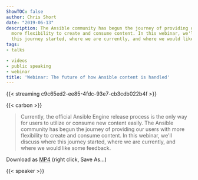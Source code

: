 ```yaml
---
ShowTOC: false
author: Chris Short
date: "2019-06-13"
description: The Ansible community has begun the journey of providing our users with
  more flexibility to create and consume content. In this webinar, we'll discuss where
  this journey started, where we are currently, and where we would like some feedback.
tags:
- talks

- videos
- public speaking
- webinar
title: 'Webinar: The future of how Ansible content is handled'
---
```


{{< streaming c9c65ed2-ee85-4fdc-93e7-cb3cdb022b4f >}}

{{< carbon >}}

> Currently, the official Ansible Engine release process is the only way for users to utilize or consume new content easily. The Ansible community has begun the journey of providing our users with more flexibility to create and consume content. In this webinar, we'll discuss where this journey started, where we are currently, and where we would like some feedback.

Download as [MP4](https://shortcdn.com/chrisshort/2019-06-13%2010.03-The-future-of-how-Ansible-content-is-handled.mp4) (right click, Save As...)

{{< speaker >}}
